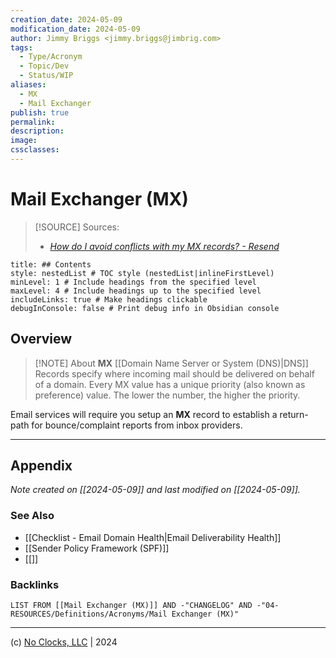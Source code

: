 ```yaml
---
creation_date: 2024-05-09
modification_date: 2024-05-09
author: Jimmy Briggs <jimmy.briggs@jimbrig.com>
tags:
  - Type/Acronym
  - Topic/Dev
  - Status/WIP
aliases:
  - MX
  - Mail Exchanger
publish: true
permalink:
description:
image:
cssclasses:
---
```


# Mail Exchanger (MX)

> [!SOURCE] Sources:
> - *[How do I avoid conflicts with my MX records? - Resend](https://resend.com/docs/knowledge-base/how-do-i-avoid-conflicting-with-my-mx-records)*

```table-of-contents
title: ## Contents 
style: nestedList # TOC style (nestedList|inlineFirstLevel)
minLevel: 1 # Include headings from the specified level
maxLevel: 4 # Include headings up to the specified level
includeLinks: true # Make headings clickable
debugInConsole: false # Print debug info in Obsidian console
```

## Overview

> [!NOTE] About
> **MX** [[Domain Name Server or System (DNS)|DNS]] Records specify where incoming mail should be delivered on behalf of a domain. Every MX value has a unique priority (also known as preference) value. The lower the number, the higher the priority.

Email services will require you setup an **MX** record to establish a return-path for bounce/complaint reports from inbox providers.

***

## Appendix

*Note created on [[2024-05-09]] and last modified on [[2024-05-09]].*

### See Also

- [[Checklist - Email Domain Health|Email Deliverability Health]]
- [[Sender Policy Framework (SPF)]]
- [[]]

### Backlinks

```dataview
LIST FROM [[Mail Exchanger (MX)]] AND -"CHANGELOG" AND -"04-RESOURCES/Definitions/Acronyms/Mail Exchanger (MX)"
```

***

(c) [No Clocks, LLC](https://github.com/noclocks) | 2024


